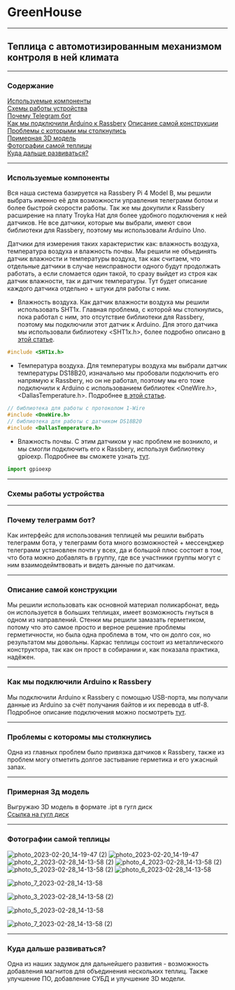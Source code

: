 # GreenHouse
---
## Теплица с автомотизированным механизмом контроля в ней климата
---
### Содержание 
[Используемые компоненты](https://github.com/antsinelnikov/GreenHouse/README.md#используемыекомпоненты "Используемые компоненты")  
[Схемы работы устройства](https://github.com/antsinelnikov/GreenHouse/README.md#схемыработыустройства "Схемы работы устройства")  
[Почему Telegram бот](https://github.com/antsinelnikov/GreenHouse/README.md#ПочемуTelegramбот "Почему Telegram бот")  
[Как мы подключили Arduino к Rassbery](https://github.com/antsinelnikov/GreenHouse/README.md#КакмыподключилиArduinoкRassbery "Как мы подключили Arduino к Rassbery")
[Описание самой конструкции](https://github.com/antsinelnikov/GreenHouse/README.md#используемыекомпоненты "Описание самой конструкции")   
[Проблемы с которыми мы столкнулись](https://github.com/antsinelnikov/GreenHouse/README.md#Проблемыскоторымимыстолкнулись "Проблемы с которыми мы столкнулись")  
[Примерная 3D модель](https://github.com/antsinelnikov/GreenHouse/README.md#Примерная3Dмодель "Примерная 3D модель")  
[Фотографии самой теплицы](https://github.com/antsinelnikov/GreenHouse/README.md#Фотографиисамойтеплицы "Фотографии самой теплицы")  
[Куда дальше развиваться?](https://github.com/antsinelnikov/GreenHouse/README.md#Кудадальшеразвиваться? "Куда дальше развиваться?")  

---

### Используемые компоненты
Вся наша система базируется на Rassbery Pi 4 Model B, мы решили выбрать именно её для возможности управления телеграмм ботом и более быстрой скорости работы.
Так же мы докупили к Rassbery расширение на плату Troyka Hat для более удобного подключения к ней датчиков.
Не все датчики, которые мы выбрали, имеют свои библиотеки для Rassbery, поэтому мы использовали Arduino Uno.

Датчики для измерения таких характеристик как: влажность воздуха, температура воздуха и влажность почвы.
Мы решили не объединять датчик влажности и температуры воздуха, так как считаем, что отдельные датчики в случае неисправности одного будут продолжать работать, а если сломается один такой, то сразу выйдет из строя как датчик влажности, так и датчик температуры.
Тут будет описание каждого датчика отдельно + штуки для работы с ним.
* Влажность воздуха.
Как датчик влажности воздуха мы решили использовать SHT1x. Главная проблема, с которой мы столкнулись, пока работал с ним, это отсутствие библиотеки для Rassbery, поэтому мы подключили этот датчик к Arduino. Для этого датчика мы использовали библиотеку <SHT1x.h>, более подробно описано [в этой статье](https://wiki.dfrobot.com/SHT1x_Humidity_and_Temperature_Sensor__SKU__DFR0066_).

```c++
#include <SHT1x.h>
```

* Температура воздуха.
Для температуры воздуха мы выбрали датчик температуры DS18B20, изначально мы пробовали подключить его напрямую к Rassbery, но он не работал, поэтому мы его тоже подключили к Arduino с использованием библиотек <OneWire.h>, <DallasTemperature.h>. Подробнее [в этой статье](http://wiki.amperka.ru/продукты:ds18b20).

``` c++
// библиотека для работы с протоколом 1-Wire
#include <OneWire.h>
// библиотека для работы с датчиком DS18B20
#include <DallasTemperature.h>
```

* Влажность почвы.
С этим датчиком у нас проблем не возникло, и мы смогли подключить его к Rassbery, используя библиотеку gpioexp. Подробнее вы сможете узнать [тут](http://wiki.amperka.ru/products:sensor-soil-moisture-resistive).

```python
import gpioexp
```

---

### Схемы работы устройства


---

### Почему телеграмм бот?
Как интерфейс для использования теплицей мы решили выбрать телеграмм бота, у телеграмм бота много возможностей + мессенджер телеграмм установлен почти у всех, да и большой плюс состоит в том, что бота можно добавлять в группу, где все участники группы могут с ним взаимодеймтвовать и видеть данные по датчикам.

---

### Описание самой конструкции
Мы решили использовать как основной материал поликарбонат, ведь он используется в больших теплицах, имеет возможность гнуться в одном из направлений.
Стенки мы решили замазать герметиком, потому что это самое просто и верное решение проблемы герметичности, но была одна проблема в том, что он долго сох, но результатом мы довольны.
Каркас теплицы состоит из металлического конструктора, так как он прост в собирании и, как показала практика, надёжен.

---

### Как мы подключили Arduino к Rassbery
Мы подключили Arduino к Rassbery с помощью USB-порта, мы получали данные из Arduino за счёт получания байтов и их перевода в utf-8. Подробное описание подключения можно посмотреть [тут](https://voltiq.ru/raspberry-pi-arduino-serial-communication/).


---

### Проблемы с которомы мы столкнулись 
Одна из главных проблем было привязка датчиков к Rassbery, также из проблем могу отметить долгое застывание герметика и его ужасный запах.

---

### Примерная 3д модель  
Выгружаю 3D модель в формате .ipt в гугл диск  
[Ссылка на гугл диск](https://drive.google.com/drive/u/0/folders/14Ytf_4KrpEIDLVVPNG6fhE6m3YTKsGXm)

---

### Фотографии самой теплицы

![photo_2023-02-20_14-19-47 (2)](https://user-images.githubusercontent.com/108577348/220190413-f872aee2-64c4-4746-8dda-df08f7d61f7c.jpg)
![photo_2023-02-20_14-19-47](https://user-images.githubusercontent.com/108577348/220190417-a8529ad9-0181-4638-82be-ffb21507e92f.jpg)
![photo_2_2023-02-28_14-13-58 (2)](https://user-images.githubusercontent.com/108577348/221838629-7379af90-5e28-4e9f-9a6e-692f28c0466b.jpg)
![photo_4_2023-02-28_14-13-58 (2)](https://user-images.githubusercontent.com/108577348/221838689-7c57474f-4c7a-4a75-998c-05538ec5ca21.jpg)
![photo_5_2023-02-28_14-13-58 (2)](https://user-images.githubusercontent.com/108577348/221838698-ba608b19-ec10-4200-aca3-21835d686fdc.jpg)
![photo_6_2023-02-28_14-13-58](https://user-images.githubusercontent.com/108577348/221838728-09c40887-8592-48d8-96aa-12c6952bd020.jpg)

![photo_7_2023-02-28_14-13-58](https://user-images.githubusercontent.com/108577348/221838795-b31e57ce-df1c-4cf8-96c7-76223a90474d.jpg)

![photo_3_2023-02-28_14-13-58 (2)](https://user-images.githubusercontent.com/108577348/221838860-a68f903a-63ea-4b24-bd06-bea515534bfe.jpg)

![photo_5_2023-02-28_14-13-58](https://user-images.githubusercontent.com/108577348/221838873-78a48f1e-7922-4801-946b-f5b7e20f30bd.jpg)



![photo_7_2023-02-28_14-13-58 (2)](https://user-images.githubusercontent.com/108577348/221838843-1f14a899-f744-40d0-b2a9-1f1b65d6a9fa.jpg)






---

### Куда дальше развиваться?
Одна из наших задумок для дальнейшего развития - возможность добавления магнитов для объединения нескольких теплиц. Также улучшение ПО, добавление СУБД и улучшение 3D модели.

